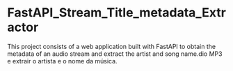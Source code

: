 # FastAPI_Stream_Title_metadata_Extractor
This project consists of a web application built with FastAPI to obtain the metadata of an audio stream and extract the artist and song name.dio MP3 e extrair o artista e o nome da música.

